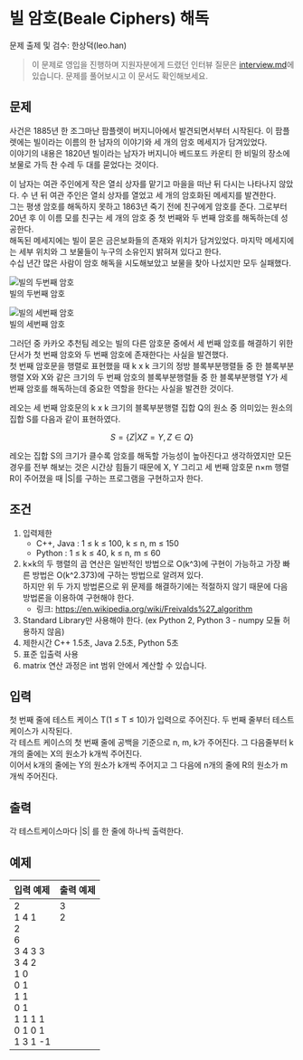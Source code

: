 # 빌 암호(Beale Ciphers) 해독

문제 출제 및 검수: 한상덕(leo.han)

> 이 문제로 영입을 진행하며 지원자분에게 드렸던 인터뷰 질문은 [interview.md](interview.md)에 있습니다. 문제를 풀어보시고 이 문서도 확인해보세요.

## 문제

사건은 1885년 한 조그마난 팜플렛이 버지니아에서 발견되면서부터 시작된다. 이 팜플렛에는 빌이라는 이름의 한 남자의 이야기와 세 개의 암호 메세지가 담겨있었다.  
이야기의 내용은 1820년 빌이라는 남자가 버지니아 베드포드 카운티 한 비밀의 장소에 보물로 가득 찬 수레 두 대를 묻었다는 것이다.

이 남자는 여관 주인에게 작은 열쇠 상자를 맡기고 마을을 떠난 뒤 다시는 나타나지 않았다. 수 년 뒤 여관 주인은 열쇠 상자를 열었고 세 개의 암호화된 메세지를 발견한다.  
그는 평생 암호를 해독하지 못하고 1863년 죽기 전에 친구에게 암호를 준다. 그로부터 20년 후 이 이름 모를 친구는 세 개의 암호 중 첫 번째와 두 번째 암호를 해독하는데 성공한다.  
해독된 메세지에는 빌이 묻은 금은보화들의 존재와 위치가 담겨있었다. 마지막 메세지에는 세부 위치와 그 보물들이 누구의 소유인지 밝혀져 있다고 한다.  
수십 년간 많은 사람이 암호 해독을 시도해보았고 보물을 찾아 나섰지만 모두 실패했다.

![빌의 두번째 암호](https://user-images.githubusercontent.com/38134957/205591146-88a80e11-1dee-4d33-8305-40ef6f13d6f1.png)  
빌의 두번째 암호

![빌의 세번째 암호](https://user-images.githubusercontent.com/38134957/205591160-5b7a7fa5-964f-443b-a5bf-01d9dd093420.png)  
빌의 세번째 암호

그러던 중 카카오 추천팀 레오는 빌의 다른 암호문 중에서 세 번째 암호를 해결하기 위한 단서가 첫 번째 암호와 두 번째 암호에 존재한다는 사실을 발견했다.  
첫 번째 암호문을 행렬로 표현했을 때 k x k 크기의 정방 블록부분행렬들 중 한 블록부분행렬 X와 X와 같은 크기의 두 번째 암호의 블록부분행렬들 중 한 블록부분행렬 Y가 세 번째 암호를 해독하는데 중요한 역할을 한다는 사실을 발견한 것이다.

레오는 세 번째 암호문의 k x k 크기의 블록부분행렬 집합 Q의 원소 중 의미있는 원소의 집합 S를 다음과 같이 표현하였다.

$$S = \{Z | XZ = Y, Z \in Q\}$$

레오는 집합 S의 크기가 클수록 암호를 해독할 가능성이 높아진다고 생각하였지만 모든 경우를 전부 해보는 것은 시간상 힘들기 때문에 X, Y 그리고 세 번째 암호문 n×m 행렬 R이 주어졌을 때 |S|를 구하는 프로그램을 구현하고자 한다.

## 조건

1. 입력제한
   - C++, Java : 1 ≤ k ≤ 100,  k ≤ n,  m ≤ 150
   - Python : 1 ≤ k ≤ 40,  k ≤  n, m ≤ 60
2. k×k의 두 행렬의 곱 연산은 일반적인 방법으로 O(k^3)에 구현이 가능하고 가장 빠른 방법은 O(k^2.373)에 구하는 방법으로 알려져 있다.  
    하지만 위 두 가지 방법론으로 위 문제를 해결하기에는 적절하지 않기 때문에 다음 방법론을 이용하여 구현해야 한다.
   - 링크: <https://en.wikipedia.org/wiki/Freivalds%27_algorithm>
3. Standard Library만 사용해야 한다. (ex Python 2, Python 3 - numpy 모듈 허용하지 않음)
4. 제한시간 C++ 1.5초, Java 2.5초, Python 5초
5. 표준 입출력 사용
6. matrix 연산 과정은 int 범위 안에서 계산할 수 있습니다.

## 입력

첫 번째 줄에 테스트 케이스 T(1 ≤ T ≤ 10)가 입력으로 주어진다. 두 번째 줄부터 테스트케이스가 시작된다.  
각 테스트 케이스의 첫 번째 줄에 공백을 기준으로 n, m, k가 주어진다. 그 다음줄부터 k개의 줄에는 X의 원소가 k개씩 주어진다.  
이어서 k개의 줄에는 Y의 원소가 k개씩 주어지고 그 다음에 n개의 줄에 R의 원소가 m개씩 주어진다.

## 출력

각 테스트케이스마다  |S| 를 한 줄에 하나씩 출력한다.

## 예제

|입력 예제|출력 예제|
|:---|:---|
|2<br>1 4 1<br>2<br>6<br>3 4 3 3<br>3 4 2<br>1 0<br>0 1<br>1 1<br>0 1<br>1 1 1 1<br>0 1 0 1<br>1 3 1 -1|3<br>2<br><br><br><br><br><br><br><br><br><br><br><br>|
